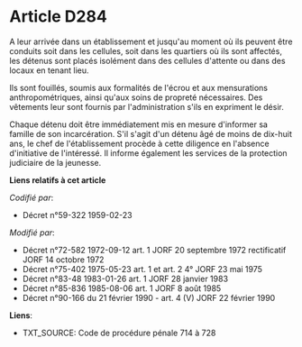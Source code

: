 # Article D284

A leur arrivée dans un établissement et jusqu'au moment où ils peuvent être conduits soit dans les cellules, soit dans les
quartiers où ils sont affectés, les détenus sont placés isolément dans des cellules d'attente ou dans des locaux en tenant
lieu.

Ils sont fouillés, soumis aux formalités de l'écrou et aux mensurations anthropométriques, ainsi qu'aux soins de propreté
nécessaires. Des vêtements leur sont fournis par l'administration s'ils en expriment le désir.

Chaque détenu doit être immédiatement mis en mesure d'informer sa famille de son incarcération. S'il s'agit d'un détenu âgé
de moins de dix-huit ans, le chef de l'établissement procède à cette diligence en l'absence d'initiative de l'intéressé. Il
informe également les services de la protection judiciaire de la jeunesse.

**Liens relatifs à cet article**

_Codifié par_:

  - Décret n°59-322 1959-02-23

_Modifié par_:

  - Décret n°72-582 1972-09-12 art. 1 JORF 20 septembre 1972 rectificatif JORF 14 octobre 1972
  - Décret n°75-402 1975-05-23 art. 1 et art. 2 4° JORF 23 mai 1975
  - Décret n°83-48 1983-01-26 art. 1 JORF 28 janvier 1983
  - Décret n°85-836 1985-08-06 art. 1 JORF 8 août 1985
  - Décret n°90-166 du 21 février 1990 - art. 4 (V) JORF 22 février 1990

**Liens**:

  - TXT_SOURCE: Code de procédure pénale 714 à 728
